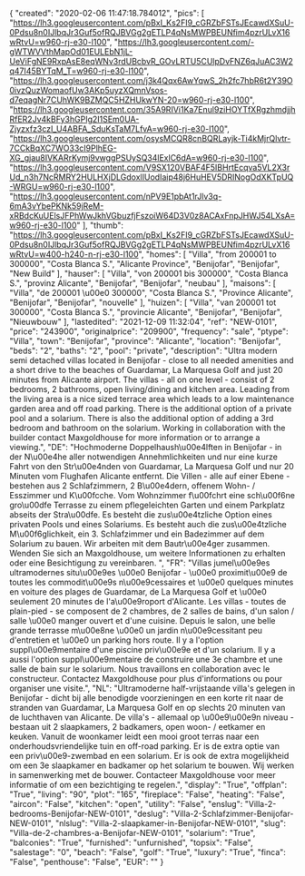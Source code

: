 {
"created": "2020-02-06 11:47:18.784012",
"pics": [
"https://lh3.googleusercontent.com/pBxI_Ks2FI9_cGRZbFSTsJEcawdXSuU-0Pdsu8n0IJlbqJr3Guf5ofRQJBVGg2gETLP4qNsMWPBEUNfim4pzrULvX16wRtvU=w960-rj-e30-l100",
"https://lh3.googleusercontent.com/-gWTWVVthMapOd01EULEbN1jL-UeViFgNE9RxpAsE8eqWNv3rdUBcbvR_GOvLRTU5CUlpDvFNZ6qJuAC3W2q47I45BYTqM_T=w960-rj-e30-l100",
"https://lh3.googleusercontent.com/j3k4Qqx6AwYqwS_2h2fc7hbR6t2Y39O0ivzQuzWomaofUw3AKp5uyzXQmnVsos-d7eqagNr7CUhWK9BZMQC5HZHUkwYN-20=w960-rj-e30-l100",
"https://lh3.googleusercontent.com/35A9RIVi1Ka7Enul9ziHOYTfXRgzhmdjjhRfER2Jv4kBFy3hGPIg2I1SEm0UA-Zjyzxfz3czI_U4ABFA_SduKsTaM7LfvA=w960-rj-e30-l100",
"https://lh3.googleusercontent.com/osysMCQR8cnBQRLayjk-Ti4kMjrQlvtr-7CCkBqXC7WO33cI9PlhEG-XG_gjau8IVKARrKymj9vwggPSUySQ34lExlC6dA=w960-rj-e30-l100",
"https://lh3.googleusercontent.com/V9SX120VBAF4F5IBHrtEcqva5VL2X3rUd_n3h7NcRMRY2HULHXjDLGdoxlIUodIaip48j6HuHEV5DRINogOdXKTpUQ-WRGU=w960-rj-e30-l100",
"https://lh3.googleusercontent.com/nPV9E1pbAt1rJlv3q-6mA3vYbePKNk59jReM-xRBdcKuUElsJFPhWwJkhVGbuzfjFszoiW64D3V0z8ACAxFnpJHWJ54LXsA=w960-rj-e30-l100"
],
"thumb": "https://lh3.googleusercontent.com/pBxI_Ks2FI9_cGRZbFSTsJEcawdXSuU-0Pdsu8n0IJlbqJr3Guf5ofRQJBVGg2gETLP4qNsMWPBEUNfim4pzrULvX16wRtvU=w400-h240-n-rj-e30-l100",
"homes": [
"Villa",
"from 200001 to 300000",
"Costa Blanca S.",
"Alicante Province",
"Benijofar",
"Benijofar",
"New Build"
],
"hauser": [
"Villa",
"von 200001 bis 300000",
"Costa Blanca S.",
"provinz Alicante",
"Benijofar",
"Benijofar",
"neubau"
],
"maisons": [
"Villa",
"de 200001 \u00e0 300000",
"Costa Blanca S.",
"Province Alicante",
"Benijofar",
"Benijofar",
"nouvelle"
],
"huizen": [
"Villa",
"van 200001 tot 300000",
"Costa Blanca S.",
"provincie Alicante",
"Benijofar",
"Benijofar",
"Nieuwbouw"
],
"lastedited": "2021-12-09 11:32:04",
"ref": "NEW-0101",
"price": "243900",
"originalprice": "209900",
"frequency": "sale",
"ptype": "Villa",
"town": "Benijofar",
"province": "Alicante",
"location": "Benijofar",
"beds": "2",
"baths": "2",
"pool": "private",
"description": "Ultra modern semi detached villas located in Benijofar - close to all needed amenities and a short drive to the beaches of Guardamar, La Marquesa Golf and just 20 minutes from Alicante airport. The villas - all on one level - consist of 2 bedrooms, 2 bathrooms, open living/dining and kitchen area. Leading from the living area is a nice sized terrace area which leads to a low maintenance garden area and off road parking. There is the additional option of a private pool and a solarium. There is also the additional option of adding a 3rd bedroom and bathroom on the solarium. Working in collaboration with the builder contact Maxgoldhouse for more information or to arrange a viewing.",
"DE": "Hochmoderne Doppelhaush\u00e4lften in Benijofar - in der N\u00e4he aller notwendigen Annehmlichkeiten und nur eine kurze Fahrt von den Str\u00e4nden von Guardamar, La Marquesa Golf und nur 20 Minuten vom Flughafen Alicante entfernt. Die Villen - alle auf einer Ebene - bestehen aus 2 Schlafzimmern, 2 B\u00e4dern, offenem Wohn- / Esszimmer und K\u00fcche. Vom Wohnzimmer f\u00fchrt eine sch\u00f6ne gro\u00dfe Terrasse zu einem pflegeleichten Garten und einem Parkplatz abseits der Stra\u00dfe. Es besteht die zus\u00e4tzliche Option eines privaten Pools und eines Solariums. Es besteht auch die zus\u00e4tzliche M\u00f6glichkeit, ein 3. Schlafzimmer und ein Badezimmer auf dem Solarium zu bauen. Wir arbeiten mit dem Bautr\u00e4ger zusammen. Wenden Sie sich an Maxgoldhouse, um weitere Informationen zu erhalten oder eine Besichtigung zu vereinbaren.  ",
"FR": "Villas jumel\u00e9es ultramodernes situ\u00e9es \u00e0 Benijofar - \u00e0 proximit\u00e9 de toutes les commodit\u00e9s n\u00e9cessaires et \u00e0 quelques minutes en voiture des plages de Guardamar, de La Marquesa Golf et \u00e0 seulement 20 minutes de l'a\u00e9roport d'Alicante. Les villas - toutes de plain-pied - se composent de 2 chambres, de 2 salles de bains, d'un salon / salle \u00e0 manger ouvert et d'une cuisine. Depuis le salon, une belle grande terrasse m\u00e8ne \u00e0 un jardin n\u00e9cessitant peu d'entretien et \u00e0 un parking hors route. Il y a l'option suppl\u00e9mentaire d'une piscine priv\u00e9e et d'un solarium. Il y a aussi l'option suppl\u00e9mentaire de construire une 3e chambre et une salle de bain sur le solarium. Nous travaillons en collaboration avec le constructeur. Contactez Maxgoldhouse pour plus d'informations ou pour organiser une visite.",
"NL": "Ultramoderne half-vrijstaande villa's gelegen in Benijofar - dicht bij alle benodigde voorzieningen en een korte rit naar de stranden van Guardamar, La Marquesa Golf en op slechts 20 minuten van de luchthaven van Alicante. De villa's - allemaal op \u00e9\u00e9n niveau - bestaan uit 2 slaapkamers, 2 badkamers, open woon- / eetkamer en keuken. Vanuit de woonkamer leidt een mooi groot terras naar een onderhoudsvriendelijke tuin en off-road parking. Er is de extra optie van een priv\u00e9-zwembad en een solarium. Er is ook de extra mogelijkheid om een 3e slaapkamer en badkamer op het solarium te bouwen. Wij werken in samenwerking met de bouwer. Contacteer Maxgoldhouse voor meer informatie of om een bezichtiging te regelen.",
"display": "True",
"offplan": "True",
"living": "90",
"plot": "165",
"fireplace": "False",
"heating": "False",
"aircon": "False",
"kitchen": "open",
"utility": "False",
"enslug": "Villa-2-bedrooms-Benijofar-NEW-0101",
"deslug": "Villa-2-Schlafzimmer-Benijofar-NEW-0101",
"nlslug": "Villa-2-slaapkamer-in-Benijofar-NEW-0101",
"slug": "Villa-de-2-chambres-a-Benijofar-NEW-0101",
"solarium": "True",
"balconies": "True",
"furnished": "unfurnished",
"topsix": "False",
"salestage": "0",
"beach": "False",
"golf": "True",
"luxury": "True",
"finca": "False",
"penthouse": "False",
"EUR": ""
}